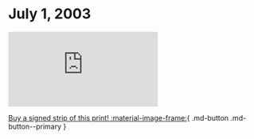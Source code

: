 # July 1, 2003

![](https://www.achewood.com/comic.php?date=07012003)

[Buy a signed strip of this print! :material-image-frame:](https://achewood-holiday-pop-up.myshopify.com/products/strip#07012003){ .md-button .md-button--primary }
